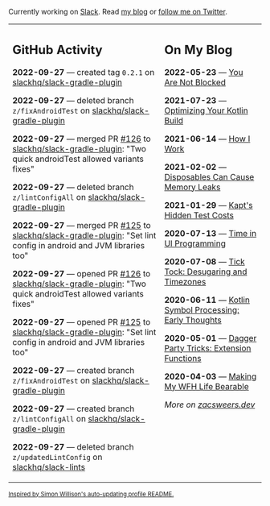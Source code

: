 Currently working on [Slack](https://slack.com/). Read [my blog](https://zacsweers.dev/) or [follow me on Twitter](https://twitter.com/ZacSweers).

<table><tr><td valign="top" width="60%">

## GitHub Activity
<!-- githubActivity starts -->
**2022-09-27** — created tag `0.2.1` on [slackhq/slack-gradle-plugin](https://github.com/slackhq/slack-gradle-plugin)

**2022-09-27** — deleted branch `z/fixAndroidTest` on [slackhq/slack-gradle-plugin](https://github.com/slackhq/slack-gradle-plugin)

**2022-09-27** — merged PR [#126](https://github.com/slackhq/slack-gradle-plugin/pull/126) to [slackhq/slack-gradle-plugin](https://github.com/slackhq/slack-gradle-plugin): "Two quick androidTest allowed variants fixes"

**2022-09-27** — deleted branch `z/lintConfigAll` on [slackhq/slack-gradle-plugin](https://github.com/slackhq/slack-gradle-plugin)

**2022-09-27** — merged PR [#125](https://github.com/slackhq/slack-gradle-plugin/pull/125) to [slackhq/slack-gradle-plugin](https://github.com/slackhq/slack-gradle-plugin): "Set lint config in android and JVM libraries too"

**2022-09-27** — opened PR [#126](https://github.com/slackhq/slack-gradle-plugin/pull/126) to [slackhq/slack-gradle-plugin](https://github.com/slackhq/slack-gradle-plugin): "Two quick androidTest allowed variants fixes"

**2022-09-27** — opened PR [#125](https://github.com/slackhq/slack-gradle-plugin/pull/125) to [slackhq/slack-gradle-plugin](https://github.com/slackhq/slack-gradle-plugin): "Set lint config in android and JVM libraries too"

**2022-09-27** — created branch `z/fixAndroidTest` on [slackhq/slack-gradle-plugin](https://github.com/slackhq/slack-gradle-plugin)

**2022-09-27** — created branch `z/lintConfigAll` on [slackhq/slack-gradle-plugin](https://github.com/slackhq/slack-gradle-plugin)

**2022-09-27** — deleted branch `z/updatedLintConfig` on [slackhq/slack-lints](https://github.com/slackhq/slack-lints)
<!-- githubActivity ends -->
</td><td valign="top" width="40%">

## On My Blog
<!-- blog starts -->
**2022-05-23** — [You Are Not Blocked](https://www.zacsweers.dev/you-are-not-blocked/)

**2021-07-23** — [Optimizing Your Kotlin Build](https://www.zacsweers.dev/optimizing-your-kotlin-build/)

**2021-06-14** — [How I Work](https://www.zacsweers.dev/how-i-work/)

**2021-02-02** — [Disposables Can Cause Memory Leaks](https://www.zacsweers.dev/disposables-can-cause-memory-leaks/)

**2021-01-29** — [Kapt's Hidden Test Costs](https://www.zacsweers.dev/kapts-hidden-test-costs/)

**2020-07-13** — [Time in UI Programming](https://www.zacsweers.dev/time-in-ui/)

**2020-07-08** — [Tick Tock: Desugaring and Timezones](https://www.zacsweers.dev/ticktock-desugaring-timezones/)

**2020-06-11** — [Kotlin Symbol Processing: Early Thoughts](https://www.zacsweers.dev/kotlin-symbol-processor-early-thoughts/)

**2020-05-01** — [Dagger Party Tricks: Extension Functions](https://www.zacsweers.dev/dagger-party-tricks-extension-functions/)

**2020-04-03** — [Making My WFH Life Bearable](https://www.zacsweers.dev/making-wfh-life-bearable/)
<!-- blog ends -->
_More on [zacsweers.dev](https://zacsweers.dev/)_
</td></tr></table>

<sub><a href="https://simonwillison.net/2020/Jul/10/self-updating-profile-readme/">Inspired by Simon Willison's auto-updating profile README.</a></sub>